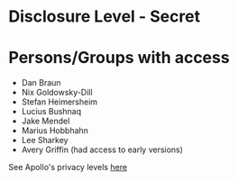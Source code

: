 # Disclosure Level - Secret

# Persons/Groups with access

- Dan Braun
- Nix Goldowsky-Dill
- Stefan Heimersheim
- Lucius Bushnaq
- Jake Mendel
- Marius Hobbhahn
- Lee Sharkey
- Avery Griffin (had access to early versions)

See Apollo's privacy levels [here](https://www.apolloresearch.ai/blog/security)
